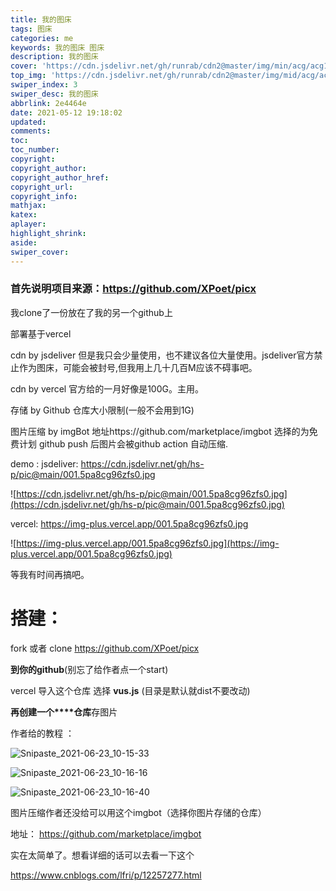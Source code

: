 ```yaml
---
title: 我的图床
tags: 图床
categories: me
keywords: 我的图床 图床
description: 我的图床
cover: 'https://cdn.jsdelivr.net/gh/runrab/cdn2@master/img/min/acg/acg126.jpeg'
top_img: 'https://cdn.jsdelivr.net/gh/runrab/cdn2@master/img/mid/acg/acg126.jpeg'
swiper_index: 3
swiper_desc: 我的图床
abbrlink: 2e4464e
date: 2021-05-12 19:18:02
updated:
comments:
toc:
toc_number:
copyright:
copyright_author:
copyright_author_href:
copyright_url:
copyright_info:
mathjax:
katex:
aplayer:
highlight_shrink:
aside:
swiper_cover:
---
```


### 首先说明项目来源：https://github.com/XPoet/picx 

我clone了一份放在了我的另一个github上

部署基于vercel

cdn by jsdeliver 但是我只会少量使用，也不建议各位大量使用。jsdeliver官方禁止作为图床，可能会被封号,但我用上几十几百M应该不碍事吧。

cdn by vercel 官方给的一月好像是100G。主用。

存储 by Github 仓库大小限制(一般不会用到1G)

图片压缩 by imgBot  地址https://github.com/marketplace/imgbot 选择的为免费计划 github push 后图片会被github action 自动压缩.

demo : jsdeliver:  https://cdn.jsdelivr.net/gh/hs-p/pic@main/001.5pa8cg96zfs0.jpg

![https://cdn.jsdelivr.net/gh/hs-p/pic@main/001.5pa8cg96zfs0.jpg](https://cdn.jsdelivr.net/gh/hs-p/pic@main/001.5pa8cg96zfs0.jpg)

vercel: https://img-plus.vercel.app/001.5pa8cg96zfs0.jpg

![https://img-plus.vercel.app/001.5pa8cg96zfs0.jpg](https://img-plus.vercel.app/001.5pa8cg96zfs0.jpg)

等我有时间再搞吧。

# 搭建：

fork 或者 clone https://github.com/XPoet/picx

**到你的github**(别忘了给作者点一个start)

vercel 导入这个仓库 选择 **vus.js**  (目录是默认就dist不要改动)

**再创建一个****仓库**存图片

作者给的教程 ：

![Snipaste_2021-06-23_10-15-33](https://cdn.jsdelivr.net/gh/hs-p/pic@main/Snipaste_2021-06-23_10-15-33.3wdz5f0tnb20.png)



![Snipaste_2021-06-23_10-16-16](https://cdn.jsdelivr.net/gh/hs-p/pic@main/Snipaste_2021-06-23_10-16-16.6nutemmkips0.png)

![Snipaste_2021-06-23_10-16-40](https://cdn.jsdelivr.net/gh/hs-p/pic@main/Snipaste_2021-06-23_10-16-40.2xgsd8rpm3a0.png)

图片压缩作者还没给可以用这个imgbot（选择你图片存储的仓库）

地址： https://github.com/marketplace/imgbot

实在太简单了。想看详细的话可以去看一下这个

https://www.cnblogs.com/lfri/p/12257277.html

